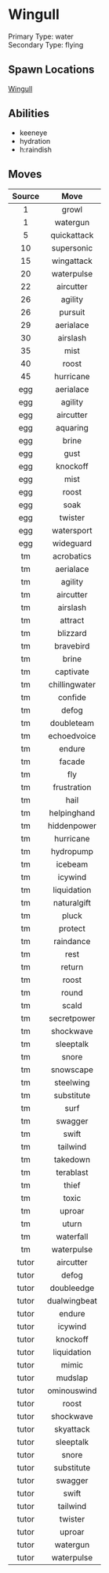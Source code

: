 # Wingull  
Primary Type: water  
Secondary Type: flying  
  
## Spawn Locations  
[Wingull](/data/spawn_presets/wingull.md)  
  
## Abilities  
  * keeneye
  * hydration
  * h:raindish
  
  
## Moves  
  
| Source | Move |  
|:---:|:---:|  
| 1 | growl |  
| 1 | watergun |  
| 5 | quickattack |  
| 10 | supersonic |  
| 15 | wingattack |  
| 20 | waterpulse |  
| 22 | aircutter |  
| 26 | agility |  
| 26 | pursuit |  
| 29 | aerialace |  
| 30 | airslash |  
| 35 | mist |  
| 40 | roost |  
| 45 | hurricane |  
| egg | aerialace |  
| egg | agility |  
| egg | aircutter |  
| egg | aquaring |  
| egg | brine |  
| egg | gust |  
| egg | knockoff |  
| egg | mist |  
| egg | roost |  
| egg | soak |  
| egg | twister |  
| egg | watersport |  
| egg | wideguard |  
| tm | acrobatics |  
| tm | aerialace |  
| tm | agility |  
| tm | aircutter |  
| tm | airslash |  
| tm | attract |  
| tm | blizzard |  
| tm | bravebird |  
| tm | brine |  
| tm | captivate |  
| tm | chillingwater |  
| tm | confide |  
| tm | defog |  
| tm | doubleteam |  
| tm | echoedvoice |  
| tm | endure |  
| tm | facade |  
| tm | fly |  
| tm | frustration |  
| tm | hail |  
| tm | helpinghand |  
| tm | hiddenpower |  
| tm | hurricane |  
| tm | hydropump |  
| tm | icebeam |  
| tm | icywind |  
| tm | liquidation |  
| tm | naturalgift |  
| tm | pluck |  
| tm | protect |  
| tm | raindance |  
| tm | rest |  
| tm | return |  
| tm | roost |  
| tm | round |  
| tm | scald |  
| tm | secretpower |  
| tm | shockwave |  
| tm | sleeptalk |  
| tm | snore |  
| tm | snowscape |  
| tm | steelwing |  
| tm | substitute |  
| tm | surf |  
| tm | swagger |  
| tm | swift |  
| tm | tailwind |  
| tm | takedown |  
| tm | terablast |  
| tm | thief |  
| tm | toxic |  
| tm | uproar |  
| tm | uturn |  
| tm | waterfall |  
| tm | waterpulse |  
| tutor | aircutter |  
| tutor | defog |  
| tutor | doubleedge |  
| tutor | dualwingbeat |  
| tutor | endure |  
| tutor | icywind |  
| tutor | knockoff |  
| tutor | liquidation |  
| tutor | mimic |  
| tutor | mudslap |  
| tutor | ominouswind |  
| tutor | roost |  
| tutor | shockwave |  
| tutor | skyattack |  
| tutor | sleeptalk |  
| tutor | snore |  
| tutor | substitute |  
| tutor | swagger |  
| tutor | swift |  
| tutor | tailwind |  
| tutor | twister |  
| tutor | uproar |  
| tutor | watergun |  
| tutor | waterpulse |  
  
